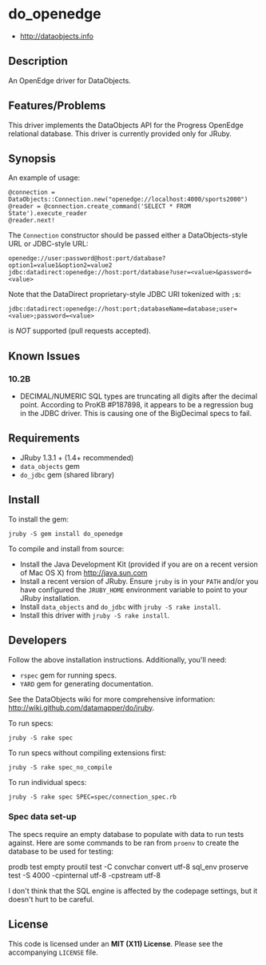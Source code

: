 # do_openedge

* <http://dataobjects.info>

## Description

An OpenEdge driver for DataObjects.

## Features/Problems

This driver implements the DataObjects API for the Progress OpenEdge relational database.
This driver is currently provided only for JRuby.

## Synopsis

An example of usage:

    @connection = DataObjects::Connection.new("openedge://localhost:4000/sports2000")
    @reader = @connection.create_command('SELECT * FROM State').execute_reader
    @reader.next!

The `Connection` constructor should be passed either a DataObjects-style URL or
JDBC-style URL:

    openedge://user:password@host:port/database?option1=value1&option2=value2
    jdbc:datadirect:openedge://host:port/database?user=<value>&password=<value>

Note that the DataDirect proprietary-style JDBC URI tokenized with `;`s:

    jdbc:datadirect:openedge://host:port;databaseName=database;user=<value>;password=<value>

is *NOT* supported (pull requests accepted).

## Known Issues

### 10.2B

 * DECIMAL/NUMERIC SQL types are truncating all digits after the decimal point.
   According to ProKB #P187898, it appears to be a regression bug in the JDBC
   driver. This is causing one of the BigDecimal specs to fail.

## Requirements

 * JRuby 1.3.1 + (1.4+ recommended)
 * `data_objects` gem
 * `do_jdbc` gem (shared library)

## Install

To install the gem:

    jruby -S gem install do_openedge

To compile and install from source:

 * Install the Java Development Kit (provided if you are on a recent version of
   Mac OS X) from <http://java.sun.com>
 * Install a recent version of JRuby. Ensure `jruby` is in your `PATH` and/or
   you have configured the `JRUBY_HOME` environment variable to point to your
   JRuby installation.
 * Install `data_objects` and `do_jdbc` with `jruby -S rake install`.
 * Install this driver with `jruby -S rake install`.

## Developers

Follow the above installation instructions. Additionally, you'll need:
  * `rspec` gem for running specs.
  * `YARD` gem for generating documentation.

See the DataObjects wiki for more comprehensive information:
<http://wiki.github.com/datamapper/do/jruby>.

To run specs:

    jruby -S rake spec

To run specs without compiling extensions first:

    jruby -S rake spec_no_compile

To run individual specs:

    jruby -S rake spec SPEC=spec/connection_spec.rb

### Spec data set-up

The specs require an empty database to populate with data to run
tests against.  Here are some commands to be ran from `proenv` to
create the database to be used for testing:

  prodb test empty
  proutil test -C convchar convert utf-8
  sql_env
  proserve test -S 4000 -cpinternal utf-8 -cpstream utf-8

I don't think that the SQL engine is affected by the codepage
settings, but it doesn't hurt to be careful.

## License

This code is licensed under an **MIT (X11) License**. Please see the
accompanying `LICENSE` file.

